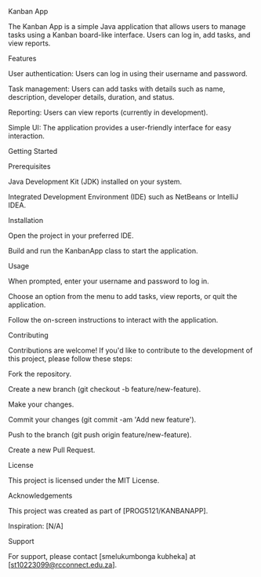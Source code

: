 Kanban App 

The Kanban App is a simple Java application that allows users to manage tasks using a Kanban board-like interface. Users can log in, add tasks, and view reports. 

Features 

User authentication: Users can log in using their username and password. 

Task management: Users can add tasks with details such as name, description, developer details, duration, and status. 

Reporting: Users can view reports (currently in development). 

Simple UI: The application provides a user-friendly interface for easy interaction. 

Getting Started 

Prerequisites 

Java Development Kit (JDK) installed on your system. 

Integrated Development Environment (IDE) such as NetBeans or IntelliJ IDEA. 

Installation 

Open the project in your preferred IDE. 

Build and run the KanbanApp class to start the application. 

Usage 

When prompted, enter your username and password to log in. 

Choose an option from the menu to add tasks, view reports, or quit the application. 

Follow the on-screen instructions to interact with the application. 

Contributing 

Contributions are welcome! If you'd like to contribute to the development of this project, please follow these steps: 

Fork the repository. 

Create a new branch (git checkout -b feature/new-feature). 

Make your changes. 

Commit your changes (git commit -am 'Add new feature'). 

Push to the branch (git push origin feature/new-feature). 

Create a new Pull Request. 

License 

This project is licensed under the MIT License. 

Acknowledgements 

This project was created as part of [PROG5121/KANBANAPP]. 

Inspiration: [N/A] 

Support 

For support, please contact [smelukumbonga kubheka] at [st10223099@rcconnect.edu.za]. 
